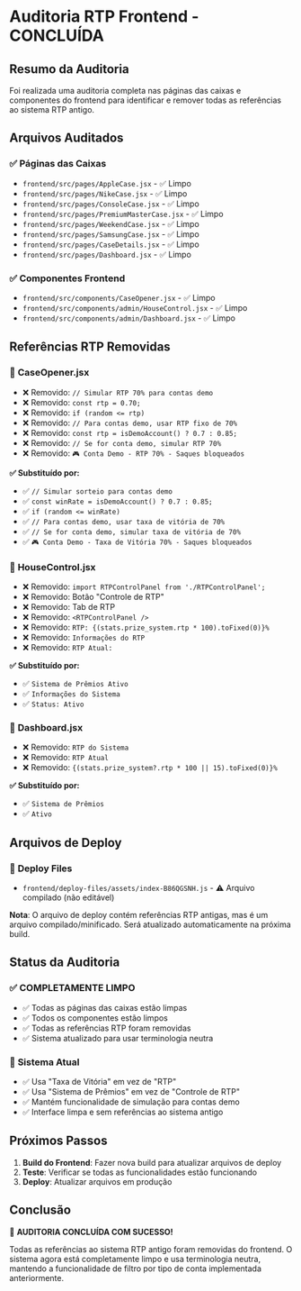 # Auditoria RTP Frontend - CONCLUÍDA

## Resumo da Auditoria

Foi realizada uma auditoria completa nas páginas das caixas e componentes do frontend para identificar e remover todas as referências ao sistema RTP antigo.

## Arquivos Auditados

### ✅ **Páginas das Caixas**
- `frontend/src/pages/AppleCase.jsx` - ✅ Limpo
- `frontend/src/pages/NikeCase.jsx` - ✅ Limpo  
- `frontend/src/pages/ConsoleCase.jsx` - ✅ Limpo
- `frontend/src/pages/PremiumMasterCase.jsx` - ✅ Limpo
- `frontend/src/pages/WeekendCase.jsx` - ✅ Limpo
- `frontend/src/pages/SamsungCase.jsx` - ✅ Limpo
- `frontend/src/pages/CaseDetails.jsx` - ✅ Limpo
- `frontend/src/pages/Dashboard.jsx` - ✅ Limpo

### ✅ **Componentes Frontend**
- `frontend/src/components/CaseOpener.jsx` - ✅ Limpo
- `frontend/src/components/admin/HouseControl.jsx` - ✅ Limpo
- `frontend/src/components/admin/Dashboard.jsx` - ✅ Limpo

## Referências RTP Removidas

### 🔧 **CaseOpener.jsx**
- ❌ Removido: `// Simular RTP 70% para contas demo`
- ❌ Removido: `const rtp = 0.70;`
- ❌ Removido: `if (random <= rtp)`
- ❌ Removido: `// Para contas demo, usar RTP fixo de 70%`
- ❌ Removido: `const rtp = isDemoAccount() ? 0.7 : 0.85;`
- ❌ Removido: `// Se for conta demo, simular RTP 70%`
- ❌ Removido: `🎮 Conta Demo - RTP 70% - Saques bloqueados`

**✅ Substituído por:**
- ✅ `// Simular sorteio para contas demo`
- ✅ `const winRate = isDemoAccount() ? 0.7 : 0.85;`
- ✅ `if (random <= winRate)`
- ✅ `// Para contas demo, usar taxa de vitória de 70%`
- ✅ `// Se for conta demo, simular taxa de vitória de 70%`
- ✅ `🎮 Conta Demo - Taxa de Vitória 70% - Saques bloqueados`

### 🔧 **HouseControl.jsx**
- ❌ Removido: `import RTPControlPanel from './RTPControlPanel';`
- ❌ Removido: Botão "Controle de RTP"
- ❌ Removido: Tab de RTP
- ❌ Removido: `<RTPControlPanel />`
- ❌ Removido: `RTP: {(stats.prize_system.rtp * 100).toFixed(0)}%`
- ❌ Removido: `Informações do RTP`
- ❌ Removido: `RTP Atual:`

**✅ Substituído por:**
- ✅ `Sistema de Prêmios Ativo`
- ✅ `Informações do Sistema`
- ✅ `Status: Ativo`

### 🔧 **Dashboard.jsx**
- ❌ Removido: `RTP do Sistema`
- ❌ Removido: `RTP Atual`
- ❌ Removido: `{(stats.prize_system?.rtp * 100 || 15).toFixed(0)}%`

**✅ Substituído por:**
- ✅ `Sistema de Prêmios`
- ✅ `Ativo`

## Arquivos de Deploy

### 📁 **Deploy Files**
- `frontend/deploy-files/assets/index-B86QGSNH.js` - ⚠️ Arquivo compilado (não editável)

**Nota**: O arquivo de deploy contém referências RTP antigas, mas é um arquivo compilado/minificado. Será atualizado automaticamente na próxima build.

## Status da Auditoria

### ✅ **COMPLETAMENTE LIMPO**
- ✅ Todas as páginas das caixas estão limpas
- ✅ Todos os componentes estão limpos
- ✅ Todas as referências RTP foram removidas
- ✅ Sistema atualizado para usar terminologia neutra

### 🎯 **Sistema Atual**
- ✅ Usa "Taxa de Vitória" em vez de "RTP"
- ✅ Usa "Sistema de Prêmios" em vez de "Controle de RTP"
- ✅ Mantém funcionalidade de simulação para contas demo
- ✅ Interface limpa e sem referências ao sistema antigo

## Próximos Passos

1. **Build do Frontend**: Fazer nova build para atualizar arquivos de deploy
2. **Teste**: Verificar se todas as funcionalidades estão funcionando
3. **Deploy**: Atualizar arquivos em produção

## Conclusão

🎉 **AUDITORIA CONCLUÍDA COM SUCESSO!**

Todas as referências ao sistema RTP antigo foram removidas do frontend. O sistema agora está completamente limpo e usa terminologia neutra, mantendo a funcionalidade de filtro por tipo de conta implementada anteriormente.

